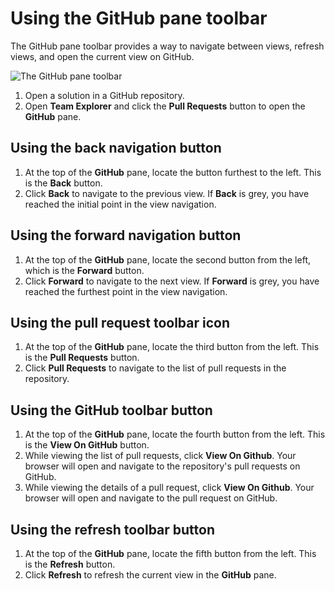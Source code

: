 # Using the GitHub pane toolbar

The GitHub pane toolbar provides a way to navigate between views, refresh views, and open the current view on GitHub.

![The GitHub pane toolbar](images/github-pane-toolbar-2.png)

1. Open a solution in a GitHub repository.
2. Open **Team Explorer** and click the **Pull Requests** button to open the **GitHub** pane.

## Using the back navigation button
1. At the top of the **GitHub** pane, locate the button furthest to the left. This is the **Back** button.
2. Click **Back** to navigate to the previous view. If **Back** is grey, you have reached the initial point in the view navigation.

## Using the forward navigation button
1. At the top of the **GitHub** pane, locate the second button from the left, which is the **Forward** button.
2. Click **Forward** to navigate to the next view. If **Forward** is grey, you have reached the furthest point in the view navigation.

## Using the pull request toolbar icon
1. At the top of the **GitHub** pane, locate the third button from the left. This is the **Pull Requests** button.
2. Click **Pull Requests** to navigate to the list of pull requests in the repository.

## Using the GitHub toolbar button
1. At the top of the **GitHub** pane, locate the fourth button from the left. This is the **View On GitHub** button.
2. While viewing the list of pull requests, click **View On Github**. Your browser will open and navigate to the repository's pull requests on GitHub.
3. While viewing the details of a pull request, click **View On Github**. Your browser will open and navigate to the pull request on GitHub.

## Using the refresh toolbar button
1. At the top of the **GitHub** pane, locate the fifth button from the left. This is the **Refresh** button.
2. Click **Refresh** to refresh the current view in the **GitHub** pane.

